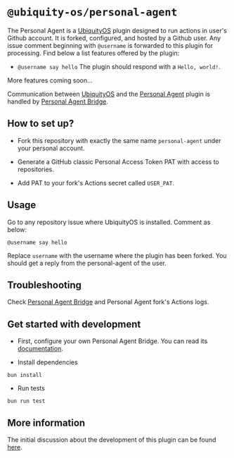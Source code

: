 # `@ubiquity-os/personal-agent`

The Personal Agent is a [UbiquityOS](https://github.com/apps/ubiquity-os) plugin designed to run actions in user's Github account. It is forked, configured, and hosted by a Github user. Any issue comment beginning with `@username` is forwarded to this plugin for processing. Find below a list features offered by the plugin:

- `@username say hello`
  The plugin should respond with a `Hello, world!`.

More features coming soon...

Communication between [UbiquityOS](https://github.com/apps/ubiquity-os) and the [Personal Agent](https://github.com/ubiquity-os-marketplace/personal-agent) plugin is handled by [Personal Agent Bridge](https://github.com/ubiquity-os-marketplace/personal-agent-bridge).

## How to set up?

- Fork this repository with exactly the same name `personal-agent` under your personal account.

- Generate a GitHub classic Personal Access Token PAT with access to repositories.

- Add PAT to your fork's Actions secret called `USER_PAT`.

## Usage

Go to any repository issue where UbiquityOS is installed. Comment as below:

```
@username say hello
```

Replace `username` with the username where the plugin has been forked. You should get a reply from the personal-agent of the user.

## Troubleshooting

Check [Personal Agent Bridge](https://github.com/ubiquity-os-marketplace/personal-agent-bridge/actions/workflows/compute.yml) and Personal Agent fork's Actions logs.

## Get started with development

- First, configure your own Personal Agent Bridge. You can read its [documentation](https://github.com/ubiquity-os-marketplace/personal-agent-bridge/blob/development/README.md).

- Install dependencies

```
bun install
```

- Run tests

```
bun run test
```

## More information

The initial discussion about the development of this plugin can be found [here](https://github.com/ubiquity-os/plugins-wishlist/issues/3).
